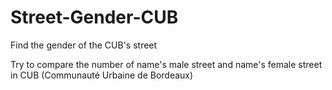 Street-Gender-CUB
=================

Find the gender of the CUB's street

Try to compare the number of name's male street and name's female street in CUB (Communauté Urbaine de Bordeaux)
